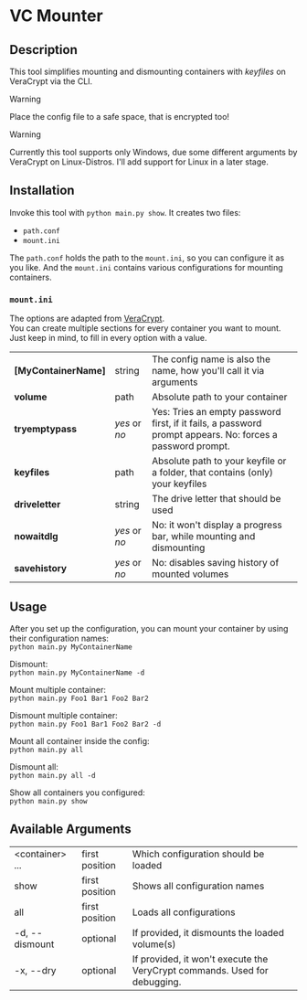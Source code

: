 # VC Mounter
## Description
This tool simplifies mounting and dismounting containers with *keyfiles* on VeraCrypt via the CLI.

> [!Warning]  
> Place the config file to a safe space, that is encrypted too!

> [!Warning]
> Currently this tool supports only Windows, due some different arguments by VeraCrypt on Linux-Distros.
> I'll add support for Linux in a later stage.


## Installation
Invoke this tool with `python main.py show`. It creates two files:  
- `path.conf`
- `mount.ini`

The `path.conf` holds the path to the `mount.ini`, so you can configure it as you like. 
And the `mount.ini` contains various configurations for mounting containers.

### `mount.ini` 
The options are adapted from [VeraCrypt](https://www.veracrypt.fr/en/Command%20Line%20Usage.html).  
You can create multiple sections for every container you want to mount. Just keep in mind, to fill in every
option with a value.  

|                       |               |                                                                                                           |
|-----------------------|---------------|-----------------------------------------------------------------------------------------------------------|
| **[MyContainerName]** | string        | The config name is also the name, how you'll call it via arguments                                        |
| **volume**            | path          | Absolute path to your container                                                                           |
| **tryemptypass**      | *yes* or *no* | Yes: Tries an empty password first, if it fails, a password prompt appears. No: forces a password prompt. |
| **keyfiles**          | path          | Absolute path to your keyfile or a folder, that contains (only) your keyfiles                             |
| **driveletter**       | string        | The drive letter that should be used                                                                      |
| **nowaitdlg**         | *yes* or *no* | No: it won't display a progress bar, while mounting and dismounting                                       |
| **savehistory**       | *yes* or *no* | No: disables saving history of mounted volumes                                                            |


## Usage
After you set up the configuration, you can mount your container by using their configuration names:  
`python main.py MyContainerName`  

Dismount:  
`python main.py MyContainerName -d`  

Mount multiple container:  
`python main.py Foo1 Bar1 Foo2 Bar2`  

Dismount multiple container:  
`python main.py Foo1 Bar1 Foo2 Bar2 -d`  

Mount all container inside the config:  
`python main.py all`  

Dismount all:  
`python main.py all -d`  

Show all containers you configured:  
`python main.py show`  


## Available Arguments

|                  |                |                                                                           |
|------------------|----------------|---------------------------------------------------------------------------|
| \<container> ... | first position | Which configuration should be loaded                                      |
| show             | first position | Shows all configuration names                                             |
| all              | first position | Loads all configurations                                                  |
| -d, --dismount   | optional       | If provided, it dismounts the loaded volume(s)                            |
| -x, --dry        | optional       | If provided, it won't execute the VeryCrypt commands. Used for debugging. |


